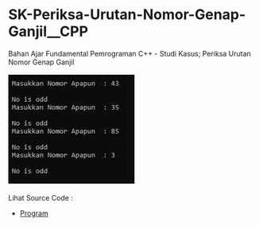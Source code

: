 # SK-Periksa-Urutan-Nomor-Genap-Ganjil__CPP
Bahan Ajar Fundamental Pemrograman C++ - Studi Kasus; Periksa Urutan Nomor Genap Ganjil<br><br>
<img src="https://github.com/RizkyKhapidsyah/SK-Periksa-Urutan-Nomor-Genap-Ganjil__CPP/blob/master/SK-Periksa-Urutan-Nomor-Genap-Ganjil__CPP/Result/001.PNG"><br><br>
Lihat Source Code : <br>
- <a href="https://github.com/RizkyKhapidsyah/SK-Periksa-Urutan-Nomor-Genap-Ganjil__CPP/blob/master/SK-Periksa-Urutan-Nomor-Genap-Ganjil__CPP/Source.cpp">Program</a>
